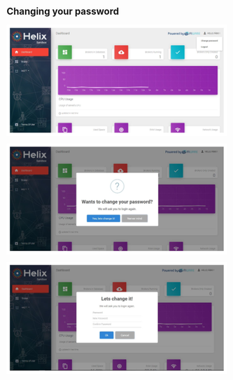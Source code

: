 ## Changing your password

![](../images/change_password_1.png)

![](../images/change_password_2.png)

![](../images/change_password_3.png)
